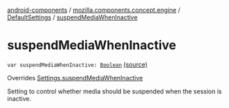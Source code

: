 [android-components](../../index.md) / [mozilla.components.concept.engine](../index.md) / [DefaultSettings](index.md) / [suspendMediaWhenInactive](./suspend-media-when-inactive.md)

# suspendMediaWhenInactive

`var suspendMediaWhenInactive: `[`Boolean`](https://kotlinlang.org/api/latest/jvm/stdlib/kotlin/-boolean/index.html) [(source)](https://github.com/mozilla-mobile/android-components/blob/master/components/concept/engine/src/main/java/mozilla/components/concept/engine/Settings.kt#L189)

Overrides [Settings.suspendMediaWhenInactive](../-settings/suspend-media-when-inactive.md)

Setting to control whether media should be suspended when the session is inactive.

